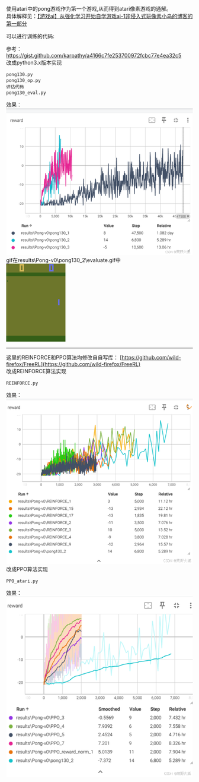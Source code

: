 使用atari中的pong游戏作为第一个游戏,从而得到atari像素游戏的通解。  
具体解释见：[【游戏ai】从强化学习开始自学游戏ai-1非侵入式玩像素小鸟的博客的第一部分](https://blog.csdn.net/weixin_56760882/article/details/145848700)


可以进行训练的代码:

参考：https://gist.github.com/karpathy/a4166c7fe253700972fcbc77e4ea32c5   
改成python3.x版本实现
```
pong130.py
pong130_op.py
评估代码
pong130_eval.py
```
效果：  
![alt text](images/image.png)   
gif在results\Pong-v0\pong130_2\evaluate.gif中    
![alt text](https://github.com/wild-firefox/FreeRL_for_play/blob/main/first_game_pong/results/Pong-v0/pong130_2/evaluate.gif)

---
这里的REINFORCE和PPO算法均修改自自写库：  [https://github.com/wild-firefox/FreeRL](https://github.com/wild-firefox/FreeRL)  
改成REINFORCE算法实现 
```
REINFORCE.py
```
效果：  
![alt text](images/image-1.png)  
改成PPO算法实现
```
PPO_atari.py
```
效果：  
![alt text](images/image-2.png)
